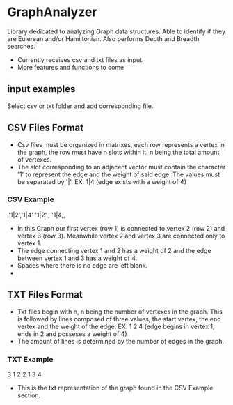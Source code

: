 # GraphAnalyzer
Library dedicated to analyzing Graph data structures. Able to identify if they are Eulerean and/or Hamiltonian. Also performs Depth and Breadth searches.
- Currently receives csv and txt files as input.
- More features and functions to come

## input examples
Select csv or txt folder and add corresponding file.

## CSV Files Format
- Csv files must be organized in matrixes, each row represents a vertex in the graph, the row must have n slots within it. n being the total amount of vertexes.
- The slot corresponding to an adjacent vector must contain the character '1' to represent the edge and the weight of said edge. The values must be separated by '|'. EX. 1|4 (edge exists with a weight of 4)

### CSV Example
,'1|2','1|4'
'1|2',,
'1|4,,
- In this Graph our first vertex (row 1) is connected to vertex 2 (row 2) and vertex 3 (row 3). Meanwhile vertex 2 and vertex 3 are connected only to vertex 1.
- The edge connecting vertex 1 and 2 has a weight of 2 and the edge between vertex 1 and 3 has a weight of 4.
- Spaces where there is no edge are left blank.
-

## TXT Files Format
- Txt files begin with n, n being the number of vertexes in the graph. This is followed by lines composed of three values, the start vertex, the end vertex and the weight of the edge. EX. 1 2 4 (edge begins in vertex 1, ends in 2 and posseses a weight of 4)
- The amount of lines is determined by the number of edges in the graph.

### TXT Example
3
1 2 2
1 3 4

- This is the txt representation of the graph found in the CSV Example section.

